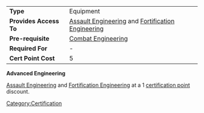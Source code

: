 |                        |                                                                                                                                   |
| ---------------------- | --------------------------------------------------------------------------------------------------------------------------------- |
| **Type**               | Equipment                                                                                                                         |
| **Provides Access To** | [Assault Engineering](Assault_Engineering.md) and [Fortification Engineering](Fortification_Engineering.md) |
| **Pre-requisite**      | [Combat Engineering](Combat_Engineering.md)                                                                            |
| **Required For**       | \-                                                                                                                                |
| **Cert Point Cost**    | 5                                                                                                                                 |

**Advanced Engineering**

[Assault Engineering](Assault_Engineering.md) and [Fortification
Engineering](Fortification_Engineering.md) at a 1 [certification
point](certification_points.md) discount.

[Category:Certification](Category:Certification.md)
